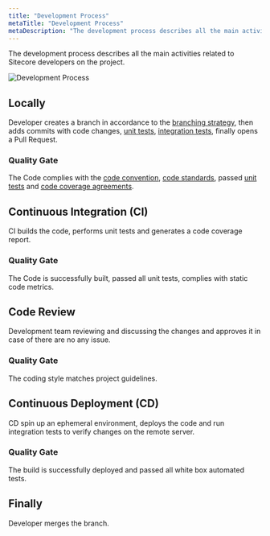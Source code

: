 ```yaml
---
title: "Development Process"
metaTitle: "Development Process"
metaDescription: "The development process describes all the main activities related to Sitecore developers on the project."
---
```


The development process describes all the main activities related to Sitecore developers on the project.

![Development Process](https://kb.epam.com/download/attachments/552624297/Refernce%20model.png?version=1&modificationDate=1517333829000&api=v2)

## Locally
Developer creates a branch in accordance to the [branching strategy](/development/9-branching-strategy), then adds commits with code changes, [unit tests](/development/5-unit-tests.md), [integration tests](/development/6-integration-testing.md), finally opens a Pull Request.

### Quality Gate
The Code complies with the [code convention](/development/4-coding-guidelines.md), [code standards](/development/4-coding-guidelines.md), passed [unit tests](/development/5-unit-tests.md) and [code coverage agreements](/development/5-unit-tests.md).

## Continuous Integration (CI)
CI builds the code, performs unit tests and generates a code coverage report.

### Quality Gate
The Code is successfully built, passed all unit tests, complies with static code metrics.

## Code Review
Development team reviewing and discussing the changes and approves it in case of there are no any issue.

### Quality Gate
The coding style matches project guidelines.

## Continuous Deployment (CD)
CD spin up an ephemeral environment, deploys the code and run integration tests to verify changes on the remote server.

### Quality Gate
The build is successfully deployed and passed all white box automated tests.

## Finally
Developer merges the branch.



<!--
https://kb.epam.com/display/EPMDMO/05.03+Development+Process

https://kb.epam.com/pages/viewpage.action?pageId=552624297
Process Steps
Code Crafting – the step when the team is creating the code, so code quality should be verified
Continuous Build – the step when source code of component/application is verified in terms of compellability and correctness
Continuous Deploy in Test – the step when the application as a whole is verified in terms of deployment correctness and quality
Deploy in Pre-Prod (integration environment) – the step when the solution as a whole is verified in terms of deployment for the other environment (almost production), and in terms of functional and non functional quality characteristics
Product ready for release - last step which implies deploy in Prod or if it is not possible then handover to the team responsible for production environment support all relevant documentation and artifacts. This team should deploy and verify that application works fine.


Quality Gateways
Gateway 1 – reflects condition that code submitted into version control system complies with code convention, code standards and passed code review.
Gateway 2 – reflects condition that code submitted into version control system passed all unite tests, complies with static code metrics and has successfully built. Also this gateway implies that build is tested in development environment and passed all white box automated tests.
Gateway 3 – reflects condition that build successfully deployed and passed all automated tests in Test environment and complies with quality criteria verified by QA team.
Gateway 4 – reflects condition that build successful passed all automated tests in the integrated environment similar to production, complies with quality criteria verified by QA team, passed user acceptance tests and other type of testing, which may include performance, stress, security testing etc. -->

